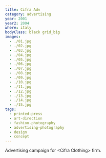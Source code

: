 ```yaml
---
title: Cifra Adv
category: advertising
year: 2001
year2: 2004
where: italy
bodyClass: black grid_big
images:
  - ./01.jpg
  - ./02.jpg
  - ./03.jpg
  - ./04.jpg
  - ./05.jpg
  - ./06.jpg
  - ./07.jpg
  - ./08.jpg
  - ./09.jpg
  - ./10.jpg
  - ./11.jpg
  - ./12.jpg
  - ./13.jpg
  - ./14.jpg
  - ./15.jpg
tags:
  - printed-press
  - art-direction
  - fashion-photography
  - advertising-photography
  - design
  - concept
---
```


Advertising campaign for &lt;Cifra Clothing&gt; firm.
